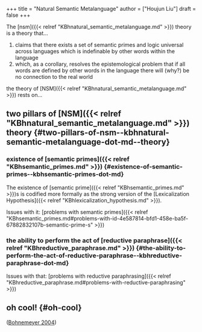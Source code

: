 +++
title = "Natural Semantic Metalanguage"
author = ["Houjun Liu"]
draft = false
+++

The [nsm]({{< relref "KBhnatural_semantic_metalanguage.md" >}}) theory is a theory that...

1.  claims that there exists a set of semantic primes and logic universal across languages which is indefinable by other words within the language
2.  which, as a corollary, resolves the epistemological problem that if all words are defined by other words in the language there will (why?) be no connection to the real world

the theory of [NSM]({{< relref "KBhnatural_semantic_metalanguage.md" >}}) rests on...


## two pillars of [NSM]({{< relref "KBhnatural_semantic_metalanguage.md" >}}) theory {#two-pillars-of-nsm--kbhnatural-semantic-metalanguage-dot-md--theory}


### existence of [semantic primes]({{< relref "KBhsemantic_primes.md" >}}) {#existence-of-semantic-primes--kbhsemantic-primes-dot-md}

The existence of [semantic prime]({{< relref "KBhsemantic_primes.md" >}})s is codified more formally as the strong version of the [Lexicalization Hypothesis]({{< relref "KBhlexicalization_hypothesis.md" >}}).

Issues with it: [problems with semantic primes]({{< relref "KBhsemantic_primes.md#problems-with-id-4e587814-bfd1-458e-ba5f-67882832107b-semantic-prime-s" >}})


### the ability to perform the act of [reductive paraphrase]({{< relref "KBhreductive_paraphrase.md" >}}) {#the-ability-to-perform-the-act-of-reductive-paraphrase--kbhreductive-paraphrase-dot-md}

Issues with that: [problems with reductive paraphrasing]({{< relref "KBhreductive_paraphrase.md#problems-with-reductive-paraphrasing" >}})


## oh cool! {#oh-cool}

(<a href="#citeproc_bib_item_1">Bohnemeyer 2004</a>)